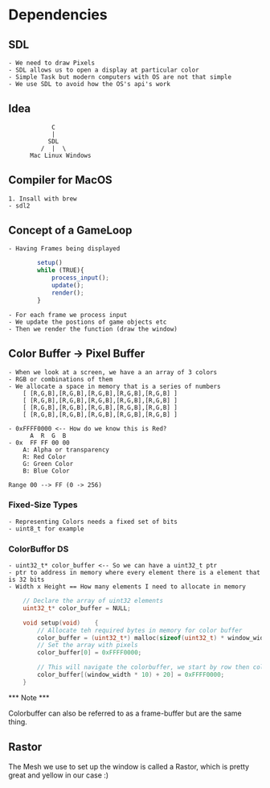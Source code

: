# Dependencies
## SDL
    - We need to draw Pixels
    - SDL allows us to open a display at particular color
    - Simple Task but modern computers with OS are not that simple
    - We use SDL to avoid how the OS's api's work 


## Idea
                C
                |   
               SDL
             /  |  \
          Mac Linux Windows

## Compiler for MacOS
    1. Insall with brew
    - sdl2 

## Concept of a GameLoop
    - Having Frames being displayed

```javascript
        setup()
        while (TRUE){
            process_input();
            update();
            render();
        }
```

    - For each frame we process input
    - We update the postions of game objects etc
    - Then we render the function (draw the window)

## Color Buffer -> Pixel Buffer
    - When we look at a screen, we have a an array of 3 colors
    - RGB or combinations of them
    - We allocate a space in memory that is a series of numbers
        [ [R,G,B],[R,G,B],[R,G,B],[R,G,B],[R,G,B] ]
        [ [R,G,B],[R,G,B],[R,G,B],[R,G,B],[R,G,B] ]
        [ [R,G,B],[R,G,B],[R,G,B],[R,G,B],[R,G,B] ]
        [ [R,G,B],[R,G,B],[R,G,B],[R,G,B],[R,G,B] ]
    
    - 0xFFFF0000 <-- How do we know this is Red?
          A  R  G  B
    - 0x  FF FF 00 00
        A: Alpha or transparency
        R: Red Color
        G: Green Color
        B: Blue Color

    Range 00 --> FF (0 -> 256)

### Fixed-Size Types
    - Representing Colors needs a fixed set of bits
    - uint8_t for example

### ColorBuffor DS
    - uint32_t* color_buffer <-- So we can have a uint32_t ptr
    - ptr to address in memory where every element there is a element that is 32 bits
    - Width x Height == How many elements I need to allocate in memory

```C
    // Declare the array of uint32 elements
    uint32_t* color_buffer = NULL;

    void setup(void)	{
        // Allocate teh required bytes in memory for color buffer 
        color_buffer = (uint32_t*) malloc(sizeof(uint32_t) * window_width * window_height);
        // Set the array with pixels
        color_buffer[0] = 0xFFFF0000;

        // This will navigate the colorbuffer, we start by row then column
        color_buffer[(window_width * 10) + 20] = 0xFFFF0000;
    }


```

*** Note ***

Colorbuffer can also be referred to as a frame-buffer but are the same thing.


## Rastor 
The Mesh we use to set up the window is called a Rastor, which is pretty great and yellow in our case :)
